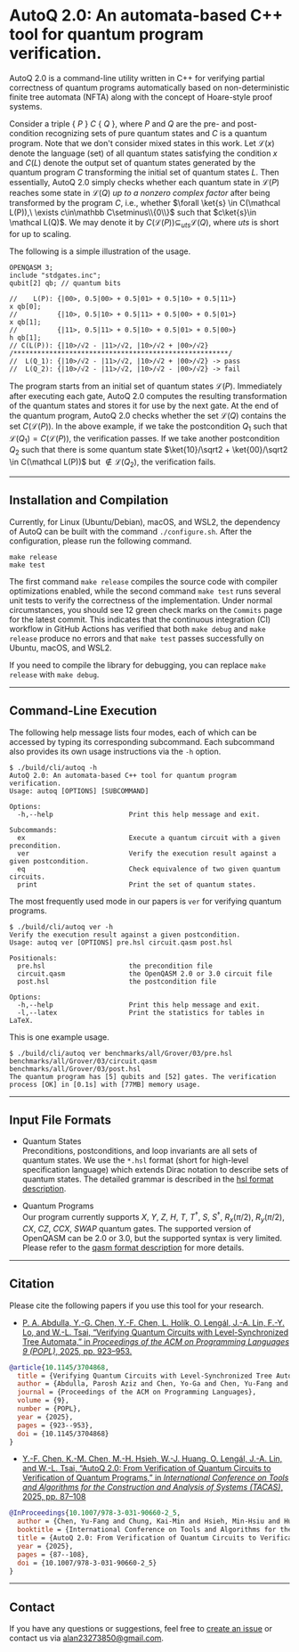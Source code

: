 # AutoQ 2.0: An automata-based C++ tool for quantum program verification.

AutoQ 2.0 is a command-line utility written in C++ for verifying partial correctness of quantum programs automatically based on non-deterministic finite tree automata (NFTA) along with the concept of Hoare-style proof systems.

Consider a triple \{ $P$ \} $C$ \{ $Q$ \}, where $P$ and $Q$ are the pre- and post-condition recognizing sets of pure quantum states and $C$ is a quantum program. Note that we don't consider mixed states in this work. Let $\mathcal L(x)$ denote the language (set) of all quantum states satisfying the condition $x$ and $C(L)$ denote the output set of quantum states generated by the quantum program $C$ transforming the initial set of quantum states $L$. Then essentially, AutoQ 2.0 simply checks whether each quantum state in $\mathcal L(P)$ reaches some state in $\mathcal L(Q)$ *up to a nonzero complex factor* after being transformed by the program $C$, i.e., whether $\forall \ket{s} \in C(\mathcal L(P)),\ \exists c\in\mathbb C\setminus\\{0\\}$ such that $c\ket{s}\in \mathcal L(Q)$. We may denote it by $C(\mathcal L(P)) \subseteq_{uts} \mathcal L(Q)$, where $uts$ is short for up to scaling.

The following is a simple illustration of the usage.
```
OPENQASM 3;
include "stdgates.inc";
qubit[2] qb; // quantum bits

//    L(P): {|00>, 0.5|00> + 0.5|01> + 0.5|10> + 0.5|11>}
x qb[0];
//          {|10>, 0.5|10> + 0.5|11> + 0.5|00> + 0.5|01>}
x qb[1];
//          {|11>, 0.5|11> + 0.5|10> + 0.5|01> + 0.5|00>}
h qb[1];
// C(L(P)): {|10>/√2 - |11>/√2, |10>/√2 + |00>/√2}
/******************************************************/
//  L(Q_1): {|10>/√2 - |11>/√2, |10>/√2 + |00>/√2} -> pass
//  L(Q_2): {|10>/√2 - |11>/√2, |10>/√2 - |00>/√2} -> fail
```
The program starts from an initial set of quantum states $\mathcal L(P)$. Immediately after executing each gate, AutoQ 2.0 computes the resulting transformation of the quantum states and stores it for use by the next gate. At the end of the quantum program, AutoQ 2.0 checks whether the set $\mathcal L(Q)$ contains the set $C(\mathcal L(P))$. In the above example, if we take the postcondition $Q_1$ such that $\mathcal L(Q_1) = C(\mathcal L(P))$, the verification passes. If we take another postcondition $Q_2$ such that there is some quantum state $\ket{10}/\sqrt2 + \ket{00}/\sqrt2 \in C(\mathcal L(P))$ but $\not\in \mathcal L(Q_2)$, the verification fails.

---

## Installation and Compilation

Currently, for Linux (Ubuntu/Debian), macOS, and WSL2, the dependency of AutoQ can be built with the command `./configure.sh`. After the configuration, please run the following command.
```
make release
make test
```
The first command `make release` compiles the source code with compiler optimizations enabled, while the second command `make test` runs several unit tests to verify the correctness of the implementation. Under normal circumstances, you should see 12 green check marks on the `Commits` page for the latest commit. This indicates that the continuous integration (CI) workflow in GitHub Actions has verified that both `make debug` and `make release` produce no errors and that `make test` passes successfully on Ubuntu, macOS, and WSL2.

If you need to compile the library for debugging, you can replace `make release` with `make debug`.

---

## Command-Line Execution
The following help message lists four modes, each of which can be accessed by typing its corresponding subcommand. Each subcommand also provides its own usage instructions via the `-h` option.
```
$ ./build/cli/autoq -h
AutoQ 2.0: An automata-based C++ tool for quantum program verification.
Usage: autoq [OPTIONS] [SUBCOMMAND]

Options:
  -h,--help                   Print this help message and exit.

Subcommands:
  ex                          Execute a quantum circuit with a given precondition.
  ver                         Verify the execution result against a given postcondition.
  eq                          Check equivalence of two given quantum circuits.
  print                       Print the set of quantum states.
```

The most frequently used mode in our papers is `ver` for verifying quantum programs.
```
$ ./build/cli/autoq ver -h
Verify the execution result against a given postcondition.
Usage: autoq ver [OPTIONS] pre.hsl circuit.qasm post.hsl

Positionals:
  pre.hsl                     the precondition file
  circuit.qasm                the OpenQASM 2.0 or 3.0 circuit file
  post.hsl                    the postcondition file

Options:
  -h,--help                   Print this help message and exit.
  -l,--latex                  Print the statistics for tables in LaTeX.
```

This is one example usage.
```
$ ./build/cli/autoq ver benchmarks/all/Grover/03/pre.hsl benchmarks/all/Grover/03/circuit.qasm benchmarks/all/Grover/03/post.hsl
The quantum program has [5] qubits and [52] gates. The verification process [OK] in [0.1s] with [77MB] memory usage.
```

---

## Input File Formats

* Quantum States<br>
Preconditions, postconditions, and loop invariants are all sets of quantum states. We use the `*.hsl` format (short for high-level specification language) which extends Dirac notation to describe sets of quantum states. The detailed grammar is described in the [hsl format description](./docs/hsl_description.md).<br>

* Quantum Programs<br>
Our program currently supports $X$, $Y$, $Z$, $H$, $T$, $T^\dagger$, $S$, $S^\dagger$, $R_x(\pi/2)$, $R_y(\pi/2)$, $CX$, $CZ$, $CCX$, $SWAP$ quantum gates. The supported version of OpenQASM can be 2.0 or 3.0, but the supported syntax is very limited. Please refer to the [qasm format description](./docs/qasm_description.md) for more details.

---

## Citation
Please cite the following papers if you use this tool for your research.

* <summary>
  <a href="https://dl.acm.org/doi/10.1145/3704868">P. A. Abdulla, Y.-G. Chen, Y.-F. Chen, L. Holík, O. Lengál, J.-A. Lin, F.-Y. Lo, and W.-L. Tsai, “Verifying Quantum Circuits with Level-Synchronized Tree Automata,” in <em>Proceedings of the ACM on Programming Languages 9 (POPL)</em>, 2025, pp. 923–953.</a>
</summary>

```bibtex
@article{10.1145/3704868,
  title = {Verifying Quantum Circuits with Level-Synchronized Tree Automata},
  author = {Abdulla, Parosh Aziz and Chen, Yo-Ga and Chen, Yu-Fang and Hol\'{\i}k, Luk\'{a}\v{s} and Leng\'{a}l, Ond\v{r}ej and Lin, Jyun-Ao and Lo, Fang-Yi and Tsai, Wei-Lun},
  journal = {Proceedings of the ACM on Programming Languages},
  volume = {9},
  number = {POPL},
  year = {2025},
  pages = {923--953},
  doi = {10.1145/3704868}
}
```

* <summary>
  <a href="https://link.springer.com/chapter/10.1007/978-3-031-90660-2_5">Y.-F. Chen, K.-M. Chen, M.-H. Hsieh, W.-J. Huang, O. Lengál, J.-A. Lin, and W.-L. Tsai, “AutoQ 2.0: From Verification of Quantum Circuits to Verification of Quantum Programs,” in <em>International Conference on Tools and Algorithms for the Construction and Analysis of Systems (TACAS)</em>, 2025, pp. 87–108</a>
</summary>

```bibtex
@InProceedings{10.1007/978-3-031-90660-2_5,
  author = {Chen, Yu-Fang and Chung, Kai-Min and Hsieh, Min-Hsiu and Huang, Wei-Jia and Leng{\'a}l, Ond{\v{r}}ej and Lin, Jyun-Ao and Tsai, Wei-Lun},
  booktitle = {International Conference on Tools and Algorithms for the Construction and Analysis of Systems (TACAS)},
  title = {AutoQ 2.0: From Verification of Quantum Circuits to Verification of Quantum Programs},
  year = {2025},
  pages = {87--108},
  doi = {10.1007/978-3-031-90660-2_5}
}
```

---

## Contact

If you have any questions or suggestions, feel free to [create an issue](https://github.com/fmlab-iis/AutoQ/issues) or contact us via alan23273850@gmail.com.
